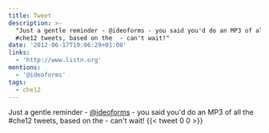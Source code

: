 ```yaml
---
title: Tweet
description: >-
  "Just a gentle reminder - @ideoforms - you said you'd do an MP3 of all the
  #che12 tweets, based on the  - can't wait!"
date: '2012-06-17T19:06:29+01:00'
links:
  - 'http://www.listn.org'
mentions:
  - '@ideoforms'
tags:
  - che12
---
```

Just a gentle reminder - [@ideoforms](https://twitter.com/@ideoforms) - you said you'd do an MP3 of all the #che12 tweets, based on the  - can't wait!
      {{< tweet 0 0 >}}
    
